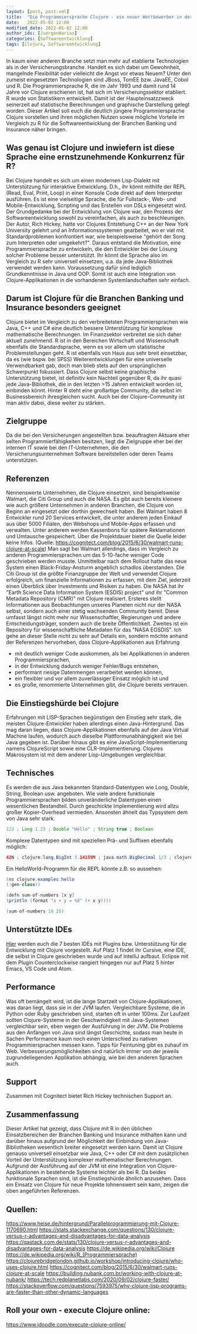 ```yaml
---
layout: [post, post-xml]
title:  "Die Programmiersprache Clojure - ein neuer Wettbewerber in der Versicherungsbranche?"
date:   2022-05-02 12:00
modified_date: 2022-05-02 12:00
author_ids: [JuergenWarias]
categories: [Softwareentwicklung]
tags: [Clojure, Softwareentwicklung]
---
```


In kaum einer anderen Branche setzt man mehr auf etablierte Technologien als in der Versicherungsbranche.
Handelt es sich dabei um Gewohnheit, mangelnde Flexibilität oder vielleicht die Angst vor etwas Neuem? 
Unter den zumeist eingesetzten Technologien sind JBoss, TomEE bzw. JavaEE, Cobol und R.
Die Programmiersprache R, die im Jahr 1993 und damit rund 14 Jahre vor Clojure erschienen ist, hat sich im Versicherungssektor etabliert. 
R wurde von Statistikern entwickelt. 
Damit ist der Haupteinsatzzweck seinerzeit auf statistische Berechnungen und graphische Darstellung gelegt worden.
Dieser Artikel soll euch die deutlich jüngere Programmiersprache Clojure vorstellen und ihren möglichen Nutzen sowie mögliche Vorteile im Vergleich zu R für die Softwareentwicklung der Branchen Banking und Insurance näher bringen.

## Was genau ist Clojure und inwiefern ist diese Sprache eine ernstzunehmende Konkurrenz für R?
Bei Clojure handelt es sich um einen modernen Lisp-Dialekt mit Unterstützung für interaktive Entwicklung. 
D.h., ihr könnt mithilfe der REPL (Read, Eval, Print, Loop) in einer Konsole Code direkt auf dem Interpreter ausführen. 
Es ist eine vielseitige Sprache, die für Fullstack-, Web- und Mobile-Entwicklung, Scripting und das Erstellen von DSLs eingesetzt wird. 
Der Grundgedanke bei der Entwicklung von Clojure war, den Prozess der Softwareentwicklung sowohl zu vereinfachen, als auch zu beschleunigen. 
Der Autor, Rich Hickey, hatte vor Clojures Entstehung C++ an der New York University gelehrt und an Informationssystemen gearbeitet, wo er viel mit Standardproblemen konfrontiert war, wie beispielsweise "gehört der Song zum Interpreten oder umgekehrt?". Daraus entstand die Motivation, eine Programmiersprache zu entwickeln, die den Entwickler bei der Lösung solcher Probleme besser unterstützt.
Ihr könnt die Sprache also im Vergleich zu R sehr universell einsetzen, u.a. da jede Java-Bibliothek verwendet werden kann. 
Voraussetzung dafür sind lediglich Grundkenntnisse in Java und OOP. 
Somit ist auch eine Integration von Clojure-Applikationen in die vorhandenen Systemlandschaften sehr einfach. 

## Darum ist Clojure für die Branchen Banking und Insurance besonders geeignet
Clojure bietet im Vergleich zu den verbreitetsten Programmiersprachen wie Java, C++ und C# eine deutlich bessere Unterstützung für komplexe mathematische Berechnungen. 
Im Finanzsektor verbreitet sie sich daher aktuell zunehmend.
R ist in den Bereichen Wirtschaft und Wissenschaft ebenfalls die Standardsprache, wenn es vor allem um statistische Problemstellungen geht. 
R ist ebenfalls von Haus aus sehr breit einsetzbar, da es (wie bspw. bei SPSS) Weiterentwicklungen für eine universelle Verwendbarkeit gab, doch man blieb stets auf den ursprünglichen Schwerpunkt fokussiert. 
Dass Clojure selbst keine graphische Unterstützung bietet, ist definitiv kein Nachteil gegenüber R, da ihr quasi jede Java-Bibliothek, die in den letzten >15 Jahren entwickelt worden ist, einbinden könnt. 
Hinter R steht eine großartige Community, die selbst im Businessbereich ihresgleichen sucht.
Auch bei der Clojure-Community ist man aktiv dabei, diese weiter zu stärken.

## Zielgruppe

Da die bei den Versicherungen angestellten bzw. beauftragten Aktuare eher selten Programmierfähigkeiten besitzen, liegt die Zielgruppe eher bei der internen IT sowie bei den IT-Unternehmen, die den Versicherungsunternehmen Software bereitstellen oder deren Teams unterstützen. 

## Referenzen

Nennenswerte Unternehmen, die Clojure einsetzen, sind beispielsweise Walmart, die Citi Group und auch die NASA. 
Es gibt auch bereits kleinere wie auch größere Unternehmen in anderen Branchen, die Clojure von Beginn an eingesetzt oder dorthin gewechselt haben. 
Bei Walmart haben 8 Entwickler rund 20 Services entwickelt, die unter anderem jeden Einkauf aus über 5000 Filialen, den Webshops und Mobile-Apps erfassen und verwalten. 
Unter anderem werden Kassenbons für spätere Reklamationen und Umtausche gespeichert. 
Über die Projektdauer bietet die Quelle leider keine Infos. (Quelle: https://cognitect.com/blog/2015/6/30/walmart-runs-clojure-at-scale)
Man sagt bei Walmart allerdings, dass im Vergleich zu anderen Programmiersprachen um das 5-10-fache weniger Code geschrieben werden musste. 
Unmittelbar nach dem Rollout hatte das neue System einen Black-Friday-Ansturm angeblich schadlos überstanden.
Die Citi Group ist die größte Finanzgruppe der Welt und verwendet Clojure erfolgreich, um finanzielle Informationen zu erfassen, mit dem Ziel, jederzeit einen Überblick über Investments und Risiken zu haben.
Die NASA hat ihr "Earth Science Data Information System (ESDIS) project" und ihr "Common Metadata Repository (CMR)" mit Clojure realisiert. 
Ersteres stellt Informationen aus Beobachtungen unseres Planeten nicht nur der NASA selbst, sondern auch einer stetig wachsenden Community bereit. 
Diese umfasst längst nicht mehr nur Wissenschaftler, Regierungen und andere Entscheidungsträger, sondern auch die breite Öffentlichkeit. 
Zweites ist ein Repository für wissenschaftliche Metadaten für das "NASA EOSDIS". 
Ich gehe an dieser Stelle nicht zu sehr auf Details ein, sondern möchte anhand der Referenzen hervorheben, dass Clojure-Applikationen aus Erfahrung

*	mit deutlich weniger Code auskommen, als bei Applikationen in anderen Programmiersprachen,
*	in der Entwicklung dadurch weniger Fehler/Bugs entstehen,
*	performant riesige Datenmengen verarbeitet werden können,
*	ein flexibler und vor allem zuverlässiger Einsatz möglich ist und
*	es große, renommierte Unternehmen gibt, die Clojure bereits vertrauen.


## Die Einstiegshürde bei Clojure

Erfahrungen mit LISP-Sprachen begünstigen den Einstieg sehr stark, die meisten Clojure-Entwickler haben allerdings einen Java-Hintergrund. 
Das mag daran liegen, dass Clojure-Applikationen ebenfalls auf der Java Virtual Machine laufen, wodurch auch dieselbe Plattformunabhängigkeit wie bei Java gegeben ist. 
Darüber hinaus gibt es eine JavaScript-Implementierung namens ClojureScript sowie eine CLR-Implementierung. 
Clojures Makrosystem ist mit dem anderer Lisp-Umgebungen vergleichbar.
 

## Technisches

Es werden die aus Java bekannten Standard-Datentypen wie Long, Double, String, Boolean usw. angeboten. 
Wie viele andere funktionale Programmiersprachen bilden unveränderliche Datentypen einen wesentlichen Bestandteil. 
Durch geschickte Implementierung wird allzu großer Kopier-Overhead vermieden. 
Ansonsten ähnelt das Typsystem dem von Java sehr stark.

```java
123 ; Long 1.23 ; Double "Hello" ; String true ; Boolean
```

Komplexe Datentypen sind mit speziellen Prä- und Suffixen ebenfalls möglich:

```java
42N ; clojure.lang.BigInt 3.14159M ; java.math.BigDecimal 1/3 ; clojure.lang.Ratio #"[A-Za-z]+" ; java.util.regex.Pattern
```

Ein HelloWorld-Programm für die REPL könnte z.B. so aussehen:

```java
(ns clojure.examples.hello
(:gen-class))

(defn sum-of-numbers [x y]
(println (format "x + y = %d" (+ x y))))

(sum-of-numbers 10 25)
```

## Unterstützte IDEs
[Hier](https://www.dunebook.com/best-clojure-ide-and-editors/) werden euch die 7 besten IDEs mit Plugins bzw. Unterstützung für die Entwicklung mit Clojure vorgestellt.
Auf Platz 1 findet ihr Cursive, eine IDE, die selbst in Clojure geschrieben wurde und auf IntelliJ aufbaut. 
Eclipse mit dem Plugin Counterclockwise rangiert hingegen nur auf Platz 5 hinter Emacs, VS Code und Atom.

## Performance

Was oft bemängelt wird, ist die lange Startzeit von Clojure-Applikationen, was daran liegt, dass sie in der JVM laufen. 
Vergleichbare Systeme, die in Python oder Ruby geschrieben sind, starten oft in unter 100ms. 
Zur Laufzeit sollten Clojure-Systeme in der Geschwindigkeit mit Java-Systemen vergleichbar sein, eben wegen der Ausführung in der JVM. 
Die Probleme aus den Anfängen von Java sind längst Geschichte, sodass man heute in Sachen Performance kaum noch einen Unterschied zu nativen Programmiersprachen messen kann. 
Tipps für Feintuning gibt es zuhauf im Web. 
Verbesserungsmöglichkeiten sind natürlich immer von der jeweils zugrundeliegenden Applikation abhängig, wie bei den anderen Sprachen auch.

## Support

Zusammen mit Cognitect bietet Rich Hickey technischen Support an.

## Zusammenfassung
Dieser Artikel hat gezeigt, dass Clojure mit R in den üblichen Einsatzbereichen der Branchen Banking und Insurance mithalten kann und darüber hinaus aufgrund der Möglichkeit der Einbindung von Java-Bibliotheken wesentlich breiter eingesetzt werden kann.
Damit ist Clojure genauso universell einsetzbar wie Java, C++ oder C# mit dem zusätzlichen Vorteil der Unterstützung komplexer mathematischer Berechnungen.
Aufgrund der Ausführung auf der JVM ist eine Integration von Clojure-Applikationen in bestehende Systeme leichter als bei R. 
Da beides funktionale Sprachen sind, ist die Einstiegshürde ähnlich anzusehen. 
Dass ein Einsatz von Clojure für neue Projekte lohnenswert sein kann, zeigen die oben angeführten Referenzen.

## Quellen:

https://www.heise.de/hintergrund/Parallelprogrammierung-mit-Clojure-1170690.html
https://stats.stackexchange.com/questions/130/clojure-versus-r-advantages-and-disadvantages-for-data-analysis
https://qastack.com.de/stats/130/clojure-versus-r-advantages-and-disadvantages-for-data-analysis
https://de.wikipedia.org/wiki/Clojure
https://de.wikipedia.org/wiki/R_(Programmiersprache)
https://clojurebridgelondon.github.io/workshop/introducing-clojure/who-uses-clojure.html
https://cognitect.com/blog/2015/6/30/walmart-runs-clojure-at-scale
https://building.nubank.com.br/working-with-clojure-at-nubank/
https://tech.redplanetlabs.com/2020/09/02/clojure-faster/
https://stackoverflow.com/questions/7593975/why-clojure-lisp-programs-are-faster-than-other-dynamic-languages


## Roll your own - execute Clojure online:

https://www.jdoodle.com/execute-clojure-online/

